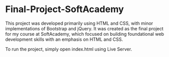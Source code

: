 # Final-Project-SoftAcademy
This project was developed primarily using HTML and CSS, with minor implementations of Bootstrap and jQuery. It was created as the final project for my course at SoftAcademy, which focused on building foundational web development skills with an emphasis on HTML and CSS.

To run the project, simply open index.html using Live Server.
